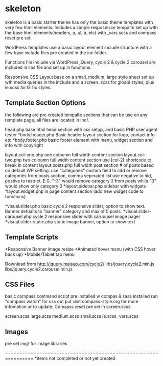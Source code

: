 skeleton
================================================================

skeleton is a basic starter theme has only the basic theme templates with very few html elements. Includes a simple resposnisce tempalte set up with the base html elements(headers, p, ul, a, etc) with _vars.scss and compass reset pre set.

WordPress templates use a basic layout element include structure with a few base include files pre created in the inc folder.

Functions file include via WordPress jQuery, cycle 2 & cycle 2 carousel are included in libs file and set up in functions.

Responsive CSS Layout base on a small, medium, large  style sheet set up wth media queries in the include and a screen .scss for gloabl styles, plus ie.scss for IE fix styles.


Template Section Options
-----------------------------------------------------------
the following are pre created tempalte sections that can be use on any template page, all files are located in inc/.

head.php
	base html head section with css setup, and basic PHP user agent tester
*body.header.php
	Basic header layout section for logo, contact info etc
*body.footer.php
	basic footer element with menu, widget section and info with copyright

layout.col-one.php
	one coloumn full width content section
layout.col-two.php
	two coloumn full width content section use [col-2] shortcode to break in content
layout.posts.php
	full width post section # of posts based on default WP setting. use "categories" custom field to add or remove  categories from posts section, comma seperated list use negative to hid, postive to restrict. E.G. "-3" would remove category 3 from posts while "3" would show only category 3
*layout.sidebar.php
	sidebar with widgets
*layout.widget.php
	in page content section (add new widget code to functions)

*visual.slider.php
	basic cycle 2 responsive slider, option to show text. Banner defualts to "banner" category and max of 5 posts.
*visual.slider-carousel.php
	cycle 2 responsive slider with caruousel image pager
*visual.slider-static.php
	static image banner, option to show text


Template Scripts
-----------------------------------------------------------
*Responsive Banner image resize
*Animated hover menu (with CSS hover back up)
*Mobile/Tablet tap menu

Download from http://jquery.malsup.com/cycle2/
	libs/jquery.cycle2.min.js
	libs/jquery.cycle2.carousel.min.js

CSS Files
-----------------------------------------------------------
basic compass command script pre installed w compas & sass installed run "compass watch" for css out put visit compass-style.org for more infomation or to update. Comapss reset pre set in screen.scss

screen.scss
large.scss
medium.scss
small.scss
ie.scss
_vars.scss

Images
-----------------------------------------------------------
pre set img/ for image libraries


================================================================
*items not completed or not yet created
